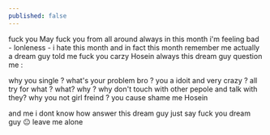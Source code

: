 ```yaml
---
published: false
---
```

fuck you  May fuck you from all around 
always in this month i'm feeling bad - lonleness - i hate this month and in fact this month remember me actually a dream guy told me fuck you carzy Hosein 
always this dream guy question me :


why you single ? what's your problem bro ? you a idoit and very crazy ? all try for what ? what? why ? why don't touch with other pepole and talk with they? why you not girl freind ? you cause shame me Hosein 

and me i dont know how answer this dream guy just say fuck you dream guy 😐 leave me alone

